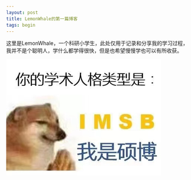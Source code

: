 ```yaml
---
layout: post
title: LemonWhale的第一篇博客
tags: begin
---
```


这里是LemonWhale，一个科研小学生，此处仅用于记录和分享我的学习过程，我并不是个聪明人，学什么都学得很快，但是也希望慢慢学也可以有所收获。

![菜狗](../img/in-post/first/菜狗.jpg)